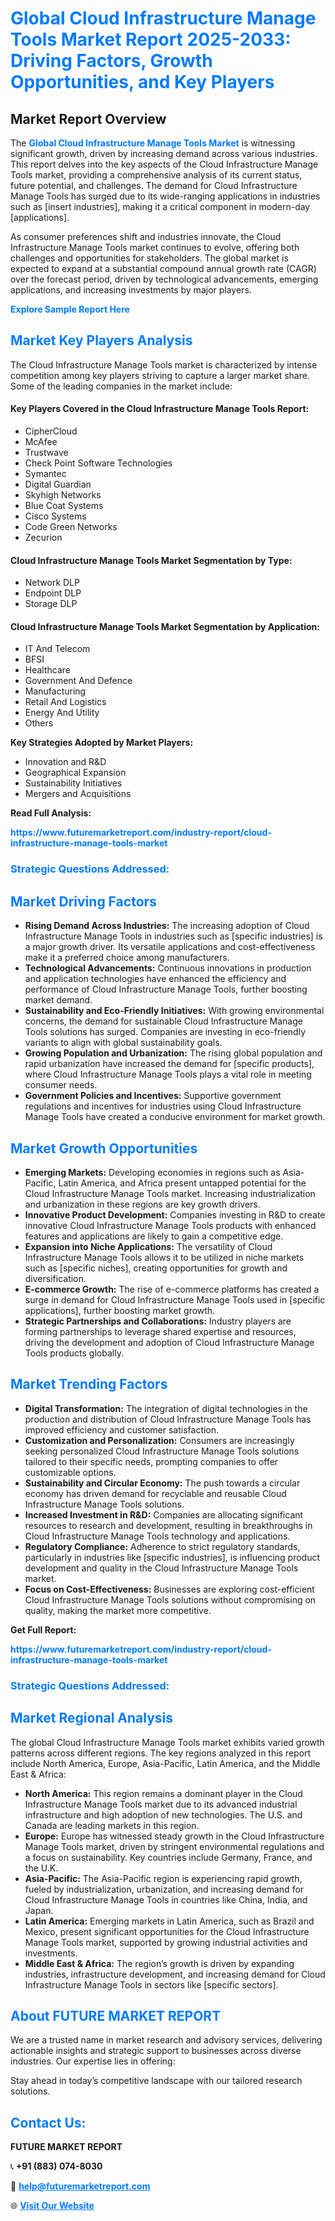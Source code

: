 <h1 style="color: #007BFF;">Global Cloud Infrastructure Manage Tools Market Report 2025-2033: Driving Factors, Growth Opportunities, and Key Players</h1>

<section id="overview">
<h2>Market Report Overview</h2>
<p>The <a href="https://www.futuremarketreport.com/industry-report/cloud-infrastructure-manage-tools-market" style="color: #007BFF; text-decoration: none;"><strong>Global Cloud Infrastructure Manage Tools Market</strong></a> is witnessing significant growth, driven by increasing demand across various industries. This report delves into the key aspects of the Cloud Infrastructure Manage Tools market, providing a comprehensive analysis of its current status, future potential, and challenges. The demand for Cloud Infrastructure Manage Tools has surged due to its wide-ranging applications in industries such as [insert industries], making it a critical component in modern-day [applications].</p>
<p>As consumer preferences shift and industries innovate, the Cloud Infrastructure Manage Tools market continues to evolve, offering both challenges and opportunities for stakeholders. The global market is expected to expand at a substantial compound annual growth rate (CAGR) over the forecast period, driven by technological advancements, emerging applications, and increasing investments by major players.</p>
</section>

<section id="overview">
<p><a href="https://www.futuremarketreport.com/request-sample/reportId=34212" style="color: #007BFF; text-decoration: none;"><strong>Explore Sample Report Here</strong></a></p>
</section>

<section id="key-players">
<h2 style="color: #007BFF;">Market Key Players Analysis</h2>
<p>The Cloud Infrastructure Manage Tools market is characterized by intense competition among key players striving to capture a larger market share. Some of the leading companies in the market include:</p>
<h4>Key Players Covered in the Cloud Infrastructure Manage Tools Report:</h4>
<ul><li>CipherCloud</li><li>McAfee</li><li>Trustwave</li><li>Check Point Software Technologies</li><li>Symantec</li><li>Digital Guardian</li><li>Skyhigh Networks</li><li>Blue Coat Systems</li><li>Cisco Systems</li><li>Code Green Networks</li><li>Zecurion</li></ul>
<h4>Cloud Infrastructure Manage Tools Market Segmentation by Type:</h4>
<ul><li>Network DLP</li><li>Endpoint DLP</li><li>Storage DLP</li></ul>

<h4>Cloud Infrastructure Manage Tools Market Segmentation by Application:</h4>
<ul><li>IT And Telecom</li><li>BFSI</li><li>Healthcare</li><li>Government And Defence</li><li>Manufacturing</li><li>Retail And Logistics</li><li>Energy And Utility</li><li>Others</li></ul>
<p><strong>Key Strategies Adopted by Market Players:</strong></p>
<ul>
<li>Innovation and R&D</li>
<li>Geographical Expansion</li>
<li>Sustainability Initiatives</li>
<li>Mergers and Acquisitions</li>
</ul>
</section>

<section>
<p><strong>Read Full Analysis: </strong></p><a href="https://www.futuremarketreport.com/industry-report/cloud-infrastructure-manage-tools-market" style="color: #007BFF; text-decoration: none;"><strong>https://www.futuremarketreport.com/industry-report/cloud-infrastructure-manage-tools-market</strong></a>
<h3 style="color: #007BFF;">Strategic Questions Addressed:</h3>
</section>

<section id="driving-factors">
<h2 style="color: #007BFF;">Market Driving Factors</h2>
<ul>
<li><strong>Rising Demand Across Industries:</strong> The increasing adoption of Cloud Infrastructure Manage Tools in industries such as [specific industries] is a major growth driver. Its versatile applications and cost-effectiveness make it a preferred choice among manufacturers.</li>
<li><strong>Technological Advancements:</strong> Continuous innovations in production and application technologies have enhanced the efficiency and performance of Cloud Infrastructure Manage Tools, further boosting market demand.</li>
<li><strong>Sustainability and Eco-Friendly Initiatives:</strong> With growing environmental concerns, the demand for sustainable Cloud Infrastructure Manage Tools solutions has surged. Companies are investing in eco-friendly variants to align with global sustainability goals.</li>
<li><strong>Growing Population and Urbanization:</strong> The rising global population and rapid urbanization have increased the demand for [specific products], where Cloud Infrastructure Manage Tools plays a vital role in meeting consumer needs.</li>
<li><strong>Government Policies and Incentives:</strong> Supportive government regulations and incentives for industries using Cloud Infrastructure Manage Tools have created a conducive environment for market growth.</li>
</ul>
</section>

<section id="growth-opportunities">
<h2 style="color: #007BFF;">Market Growth Opportunities</h2>
<ul>
<li><strong>Emerging Markets:</strong> Developing economies in regions such as Asia-Pacific, Latin America, and Africa present untapped potential for the Cloud Infrastructure Manage Tools market. Increasing industrialization and urbanization in these regions are key growth drivers.</li>
<li><strong>Innovative Product Development:</strong> Companies investing in R&D to create innovative Cloud Infrastructure Manage Tools products with enhanced features and applications are likely to gain a competitive edge.</li>
<li><strong>Expansion into Niche Applications:</strong> The versatility of Cloud Infrastructure Manage Tools allows it to be utilized in niche markets such as [specific niches], creating opportunities for growth and diversification.</li>
<li><strong>E-commerce Growth:</strong> The rise of e-commerce platforms has created a surge in demand for Cloud Infrastructure Manage Tools used in [specific applications], further boosting market growth.</li>
<li><strong>Strategic Partnerships and Collaborations:</strong> Industry players are forming partnerships to leverage shared expertise and resources, driving the development and adoption of Cloud Infrastructure Manage Tools products globally.</li>
</ul>
</section>

<section id="trending-factors">
<h2 style="color: #007BFF;">Market Trending Factors</h2>
<ul>
<li><strong>Digital Transformation:</strong> The integration of digital technologies in the production and distribution of Cloud Infrastructure Manage Tools has improved efficiency and customer satisfaction.</li>
<li><strong>Customization and Personalization:</strong> Consumers are increasingly seeking personalized Cloud Infrastructure Manage Tools solutions tailored to their specific needs, prompting companies to offer customizable options.</li>
<li><strong>Sustainability and Circular Economy:</strong> The push towards a circular economy has driven demand for recyclable and reusable Cloud Infrastructure Manage Tools solutions.</li>
<li><strong>Increased Investment in R&D:</strong> Companies are allocating significant resources to research and development, resulting in breakthroughs in Cloud Infrastructure Manage Tools technology and applications.</li>
<li><strong>Regulatory Compliance:</strong> Adherence to strict regulatory standards, particularly in industries like [specific industries], is influencing product development and quality in the Cloud Infrastructure Manage Tools market.</li>
<li><strong>Focus on Cost-Effectiveness:</strong> Businesses are exploring cost-efficient Cloud Infrastructure Manage Tools solutions without compromising on quality, making the market more competitive.</li>
</ul>
</section>

<section>
<p><strong>Get Full Report: </strong></p><a href="https://www.futuremarketreport.com/industry-report/cloud-infrastructure-manage-tools-market" style="color: #007BFF; text-decoration: none;"><strong>https://www.futuremarketreport.com/industry-report/cloud-infrastructure-manage-tools-market</strong></a>
<h3 style="color: #007BFF;">Strategic Questions Addressed:</h3>
</section>


<section id="regional-analysis">
<h2 style="color: #007BFF;">Market Regional Analysis</h2>
<p>The global Cloud Infrastructure Manage Tools market exhibits varied growth patterns across different regions. The key regions analyzed in this report include North America, Europe, Asia-Pacific, Latin America, and the Middle East & Africa:</p>
<ul>
<li><strong>North America:</strong> This region remains a dominant player in the Cloud Infrastructure Manage Tools market due to its advanced industrial infrastructure and high adoption of new technologies. The U.S. and Canada are leading markets in this region.</li>
<li><strong>Europe:</strong> Europe has witnessed steady growth in the Cloud Infrastructure Manage Tools market, driven by stringent environmental regulations and a focus on sustainability. Key countries include Germany, France, and the U.K.</li>
<li><strong>Asia-Pacific:</strong> The Asia-Pacific region is experiencing rapid growth, fueled by industrialization, urbanization, and increasing demand for Cloud Infrastructure Manage Tools in countries like China, India, and Japan.</li>
<li><strong>Latin America:</strong> Emerging markets in Latin America, such as Brazil and Mexico, present significant opportunities for the Cloud Infrastructure Manage Tools market, supported by growing industrial activities and investments.</li>
<li><strong>Middle East & Africa:</strong> The region’s growth is driven by expanding industries, infrastructure development, and increasing demand for Cloud Infrastructure Manage Tools in sectors like [specific sectors].</li>
</ul>
</section>

<footer>
<h2 style="color: #007BFF;">About FUTURE MARKET REPORT</h2>
<p>We are a trusted name in market research and advisory services, delivering actionable insights and strategic support to businesses across diverse industries. Our expertise lies in offering:</p>

<p>Stay ahead in today’s competitive landscape with our tailored research solutions.</p>

<h2 style="color: #007BFF;">Contact Us:</h2>
<p><strong>FUTURE MARKET REPORT</strong></p>
<p>📞 <strong>+91 (883) 074-8030</strong></p>
<p>📧 <strong><a href="mailto:help@futuremarketreport.com" style="color: #007BFF;">help@futuremarketreport.com</a></strong></p>
<p>🌐 <strong><a href="https://www.futuremarketreport.com/" style="color: #007BFF;">Visit Our Website</a></strong></p>
</footer>